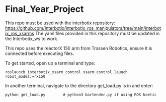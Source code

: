 # Final_Year_Project

This repo must be used with the interbotix repository: https://github.com/Interbotix/interbotix_ros_manipulators/tree/main/interbotix_ros_xsarms
The yaml files provided in this repository must be updated in the Interbotix_ws to work.

This repo uses the reactorX 150 arm from Trossen Robotics, ensure it is connected before executing files.

To get started, open up a terminal and type:

```roslaunch interbotix_xsarm_control xsarm_control.launch robot_model:=rx150```

In another terminal, navigate to the directory get_load.py is in and enter:

```python get_load.py        # python3 bartender.py if using ROS Noetic```
